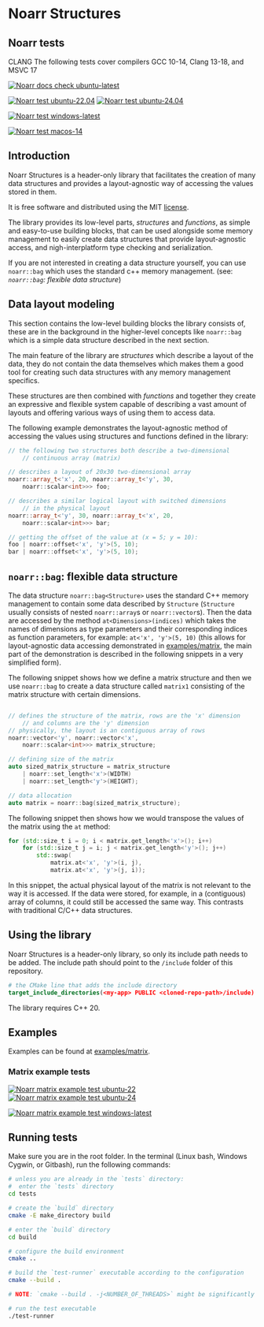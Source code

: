 # Noarr Structures

## Noarr tests <!-- Exclude this line from linear documentation -->
CLANG
The following tests cover compilers GCC 10-14, Clang 13-18, and MSVC 17

[![Noarr docs check ubuntu-latest](../../actions/workflows/noarr_docs_check.yml/badge.svg)](../../actions/workflows/noarr_docs_check.yml)

[![Noarr test ubuntu-22.04](../../actions/workflows/noarr_test_ubuntu_22.yml/badge.svg)](../../actions/workflows/noarr_test_ubuntu_22.yml) [![Noarr test ubuntu-24.04](../../actions/workflows/noarr_test_ubuntu_24.yml/badge.svg)](../../actions/workflows/noarr_test_ubuntu_24.yml)

[![Noarr test windows-latest](../../actions/workflows/noarr_test_winl.yml/badge.svg)](../../actions/workflows/noarr_test_winl.yml)

[![Noarr test macos-14](../../actions/workflows/noarr_test_macos_14.yml/badge.svg)](../../actions/workflows/noarr_test_macos_14.yml)

## Introduction

Noarr Structures is a header-only library that facilitates the creation of many data structures and provides a layout-agnostic way of accessing the values stored in them.

It is free software and distributed using the MIT [license](LICENSE).

The library provides its low-level parts, *structures* and *functions*, as simple and easy-to-use building blocks, that can be used alongside some memory management to easily create data structures that provide layout-agnostic access, and nigh-interplatform type checking and serialization.

If you are not interested in creating a data structure yourself, you can use `noarr::bag` which uses the standard c++ memory management. (see: *`noarr::bag`: flexible data structure*)

## Data layout modeling

This section contains the low-level building blocks the library consists of, these are in the background in the higher-level concepts like `noarr::bag` which is a simple data structure described in the next section.

The main feature of the library are *structures* which describe a layout of the data, they do not contain the data themselves which makes them a good tool for creating such data structures with any memory management specifics.

These structures are then combined with *functions* and together they create an expressive and flexible system capable of describing a vast amount of layouts and offering various ways of using them to access data.

The following example demonstrates the layout-agnostic method of accessing the values using structures and functions defined in the library:

```cpp
// the following two structures both describe a two-dimensional 
	// continuous array (matrix)

// describes a layout of 20x30 two-dimensional array
noarr::array_t<'x', 20, noarr::array_t<'y', 30, 
	noarr::scalar<int>>> foo;

// describes a similar logical layout with switched dimensions 
	// in the physical layout
noarr::array_t<'y', 30, noarr::array_t<'x', 20, 
	noarr::scalar<int>>> bar;

// getting the offset of the value at (x = 5; y = 10):
foo | noarr::offset<'x', 'y'>(5, 10);
bar | noarr::offset<'x', 'y'>(5, 10);
```

## `noarr::bag`: flexible data structure

The data structure `noarr::bag<Structure>` uses the standard C++ memory management to contain some data described by `Structure` (`Structure` usually consists of nested `noarr::array`s or `noarr::vector`s). Then the data are accessed by the method `at<Dimensions>(indices)` which takes the names of dimensions as type parameters and their corresponding indices as function parameters, for example: `at<'x', 'y'>(5, 10)` (this allows for layout-agnostic data accessing demonstrated in [examples/matrix](examples/matrix "matrix example"), the main part of the demonstration is described in the following snippets in a very simplified form).

The following snippet shows how we define a matrix structure and then we use `noarr::bag` to create a data structure called `matrix1` consisting of the matrix structure with certain dimensions.

```cpp

// defines the structure of the matrix, rows are the 'x' dimension 
	// and columns are the 'y' dimension
// physically, the layout is an contiguous array of rows
noarr::vector<'y', noarr::vector<'x', 
	noarr::scalar<int>>> matrix_structure;

// defining size of the matrix
auto sized_matrix_structure = matrix_structure 
	| noarr::set_length<'x'>(WIDTH) 
	| noarr::set_length<'y'>(HEIGHT);

// data allocation
auto matrix = noarr::bag(sized_matrix_structure);
```

The following snippet then shows how we would transpose the values of the matrix using the `at` method:

```cpp
for (std::size_t i = 0; i < matrix.get_length<'x'>(); i++)
	for (std::size_t j = i; j < matrix.get_length<'y'>(); j++)
		std::swap(
			matrix.at<'x', 'y'>(i, j), 
			matrix.at<'x', 'y'>(j, i));
```

In this snippet, the actual physical layout of the matrix is not relevant to the way it is accessed. If the data were stored, for example, in a (contiguous) array of columns, it could still be accessed the same way. This contrasts with traditional C/C++ data structures.

## Using the library

Noarr Structures is a header-only library, so only its include path needs to be added. The include path should point to the `/include` folder of this repository.

```cmake
# the CMake line that adds the include directory
target_include_directories(<my-app> PUBLIC <cloned-repo-path>/include)
```

The library requires C++ 20.

## Examples

Examples can be found at [examples/matrix](examples/matrix "matrix example").

### Matrix example tests  <!-- Exclude this line from linear documentation -->

[![Noarr matrix example test ubuntu-22](../../actions/workflows/noarr_matrix_example_test_ubuntu_22.yml/badge.svg)](../../actions/workflows/noarr_matrix_example_test_ubuntu_22.yml) [![Noarr matrix example test ubuntu-24](../../actions/workflows/noarr_matrix_example_test_ubuntu_24.yml/badge.svg)](../../actions/workflows/noarr_matrix_example_test_ubuntu_24.yml)

[![Noarr matrix example test windows-latest](../../actions/workflows/noarr_matrix_example_test_winl.yml/badge.svg)](../../actions/workflows/noarr_matrix_example_test_winl.yml)

## Running tests

Make sure you are in the root folder. In the terminal (Linux bash, Windows Cygwin, or Gitbash), run the following commands:

```sh
# unless you are already in the `tests` directory:
#  enter the `tests` directory
cd tests

# create the `build` directory
cmake -E make_directory build

# enter the `build` directory
cd build

# configure the build environment
cmake ..

# build the `test-runner` executable according to the configuration
cmake --build .

# NOTE: `cmake --build . -j<NUMBER_OF_THREADS>` might be significantly faster

# run the test executable
./test-runner
```
